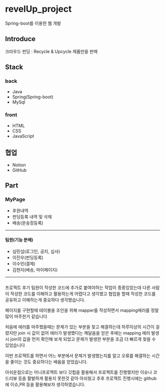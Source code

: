 # revelUp_project
Spring-boot를 이용한 웹 개발

## Introduce
크라우드 펀딩 : Recycle & Upcycle 제품만을 판매

## Stack
### back
- Java
- Spring(Spring-boot)
- MySql
### front
- HTML
- CSS
- JavaScript

## 협업
- Notion
- GitHub
  
## Part
### MyPage
- 후원내역
- 펀딩등록 내역 및 삭제
- 배송(운송장등록)
------------
#### 팀원(기능 분배)
- 심민섭(로그인, 공지, 심사)
- 이진우(펀딩등록)
- 이수민(결제)
- 김현지(배송, 마이페이지)
------------
###
프로젝트 후기
팀원이 작성한 코드에 추가로 붙여야하는 작업이 종종있었는데 다른 사람이 작성한 코드를 이해하고 활용하는게 어렵다고 생각했고 협업을 할때 작성한 코드를 공유하고 이해하는게 중요하다 생각했습니다. 

페이지를 구현할때 테이블을 조인을 위해 mapper를 작성하면서 mapping에러를 정말 많이 마주한거 같습니다 

처음에 에러를 마주했을때는 문제가 있는 부분을 찾고 해결하는데 하루이상의 시간이 걸렸지만 join 시 값이 없어 에러가 발생했다는 깨달음을 얻은 후에는
mapping 에러 발생시 join의 값을 먼저 확인해 보게 되었고 문제가 발생한 부분을 조금 더 빠르게 찾을 수 있었습니다 

이번 프로젝트를 하면서 어느 부분에서 문제가 발생했는지를 알고 오류를 해결하는 시간을 줄이는 것도 중요하다는 배움을 얻었습니다.

아쉬운점으로는 미니프로젝트 보다 깃헙을 활용해서 프로젝트를 진행했지만 이슈나 코드리뷰 등을 활발하게 활용지 못한것 같아 아쉬웠고 추후 프로젝트 진행시에는 github에 이슈,PR 등을 활용해보자 생각하였습니다.
